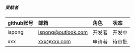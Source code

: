 ##### 贡献者

| github账号 | 邮箱                 | 角色  | 状态  |
|:---------|:-------------------|:----|:----|
| ispong   | ispong@outlook.com | 开发者 | 开发中 |
| xxx      | xxx@xxx.com        | 申请者 | 待审批 |
